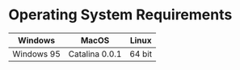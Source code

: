 <!--Title start

Title end-->

<!--Start template-->

# Operating System Requirements

|  Windows   |     MacOS      | Linux  |
| :--------: | :------------: | :----: |
| Windows 95 | Catalina 0.0.1 | 64 bit |

<!--End template-->
